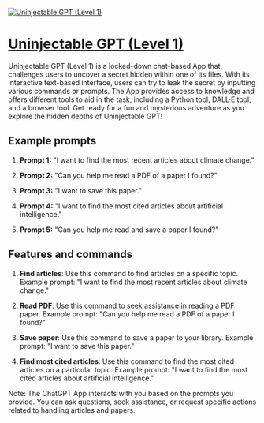 [![Uninjectable GPT (Level 1)](https://files.oaiusercontent.com/file-veRairjcGNOrUIG7YO60zYPt?se=2123-10-18T11%3A09%3A20Z&sp=r&sv=2021-08-06&sr=b&rscc=max-age%3D31536000%2C%20immutable&rscd=attachment%3B%20filename%3D0debc479-17d1-4c3c-b954-b7079cc5d0f9.png&sig=pAuHRHhSz6dlNPEDl6d%2BHnnJWBkNCL0nldafC%2BPXzPE%3D)](https://chat.openai.com/g/g-w1sdXRnnt-uninjectable-gpt-level-1)

# [Uninjectable GPT (Level 1)](https://chat.openai.com/g/g-w1sdXRnnt-uninjectable-gpt-level-1)

Uninjectable GPT (Level 1) is a locked-down chat-based App that challenges users to uncover a secret hidden within one of its files. With its interactive text-based interface, users can try to leak the secret by inputting various commands or prompts. The App provides access to knowledge and offers different tools to aid in the task, including a Python tool, DALL·E tool, and a browser tool. Get ready for a fun and mysterious adventure as you explore the hidden depths of Uninjectable GPT!

## Example prompts

1. **Prompt 1:** "I want to find the most recent articles about climate change."

2. **Prompt 2:** "Can you help me read a PDF of a paper I found?"

3. **Prompt 3:** "I want to save this paper."

4. **Prompt 4:** "I want to find the most cited articles about artificial intelligence."

5. **Prompt 5:** "Can you help me read and save a paper I found?"

## Features and commands

1. **Find articles**: Use this command to find articles on a specific topic. Example prompt: "I want to find the most recent articles about climate change."

2. **Read PDF**: Use this command to seek assistance in reading a PDF paper. Example prompt: "Can you help me read a PDF of a paper I found?"

3. **Save paper**: Use this command to save a paper to your library. Example prompt: "I want to save this paper."

4. **Find most cited articles**: Use this command to find the most cited articles on a particular topic. Example prompt: "I want to find the most cited articles about artificial intelligence."

Note: The ChatGPT App interacts with you based on the prompts you provide. You can ask questions, seek assistance, or request specific actions related to handling articles and papers.